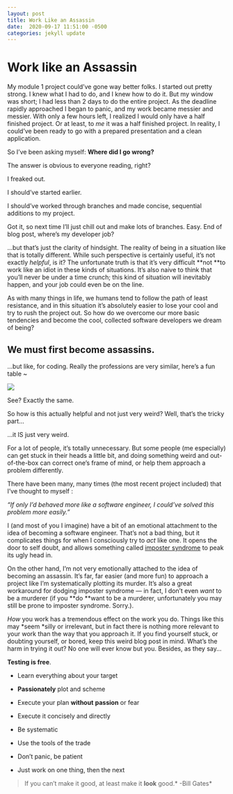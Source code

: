 ```yaml
---
layout: post
title: Work Like an Assassin
date:  2020-09-17 11:51:00 -0500
categories: jekyll update
---
```


# Work like an Assassin



My module 1 project could’ve gone way better folks.
I started out pretty strong. I knew what I had to do, and I knew how to do it. But my window was short; I had less than 2 days to do the entire project. As the deadline rapidly approached I began to panic, and my work became messier and messier. With only a few hours left, I realized I would only have a half finished project. Or at least, to *me* it was a half finished project. In reality, I could’ve been ready to go with a prepared presentation and a clean application.

So I’ve been asking myself: **Where did I go wrong?**

The answer is obvious to everyone reading, right?

I freaked out.

I should’ve started earlier.

I should’ve worked through branches and made concise, sequential additions to my project.

Got it, so next time I’ll just chill out and make lots of branches. Easy. End of blog post, where’s my developer job?

…but that’s just the clarity of hindsight. The reality of being in a situation like that is totally different. While such perspective is certainly useful, it’s not exactly *helpful*, is it? The unfortunate truth is that it’s very difficult **not **to work like an idiot in these kinds of situations. It’s also naive to think that you’ll never be under a time crunch; this kind of situation will inevitably happen, and your job could even be on the line.

As with many things in life, we humans tend to follow the path of least resistance, and in this situation it’s absolutely easier to lose your cool and try to rush the project out. So how do we overcome our more basic tendencies and become the cool, collected software developers we dream of being?

## We must first become assassins.

…but like, for coding. Really the professions are very similar, here’s a fun table ~

![](https://cdn-images-1.medium.com/max/2496/1*zQ6W24qJ79gU1KFXB5YHGA.png)

See? Exactly the same.

So how is this actually helpful and not just very weird? Well, that’s the tricky part…

…it IS just very weird.

For a lot of people, it’s totally unnecessary. But some people (me especially) can get stuck in their heads a little bit, and doing something weird and out-of-the-box can correct one’s frame of mind, or help them approach a problem differently.

There have been many, many times (the most recent project included) that I’ve thought to myself :

*“If only I’d behaved more like a software engineer, I could’ve solved this problem more easily.”*

I (and most of you I imagine) have a bit of an emotional attachment to the idea of becoming a software engineer. That’s not a bad thing, but it complicates things for when I consciously try to *act* like one. It opens the door to self doubt, and allows something called [imposter syndrome](https://en.wikipedia.org/wiki/Impostor_syndrome) to peak its ugly head in.

On the other hand, I’m not very emotionally attached to the idea of becoming an assassin. It’s far, far easier (and more fun) to approach a project like I’m systematically plotting its murder. It’s also a great workaround for dodging imposter syndrome — in fact, I don’t even *want* to be a murderer (if you **do **want to be a murderer, unfortunately you may still be prone to imposter syndrome. Sorry.).

*How* you work has a tremendous effect on the work you do. Things like this may *seem *silly or irrelevant, but in fact there is nothing more relevant to your work than the way that you approach it. If you find yourself stuck, or doubting yourself, or bored, keep this weird blog post in mind. What’s the harm in trying it out? No one will ever know but you. Besides, as they say…

**Testing is free**.

* Learn everything about your target

* **Passionately** plot and scheme

* Execute your plan **without** **passion** or fear

* Execute it concisely and directly

* Be systematic

* Use the tools of the trade

* Don’t panic, be patient

* Just work on one thing, then the next
> If you can’t make it good, at least make it **look** good.*
-Bill Gates*
